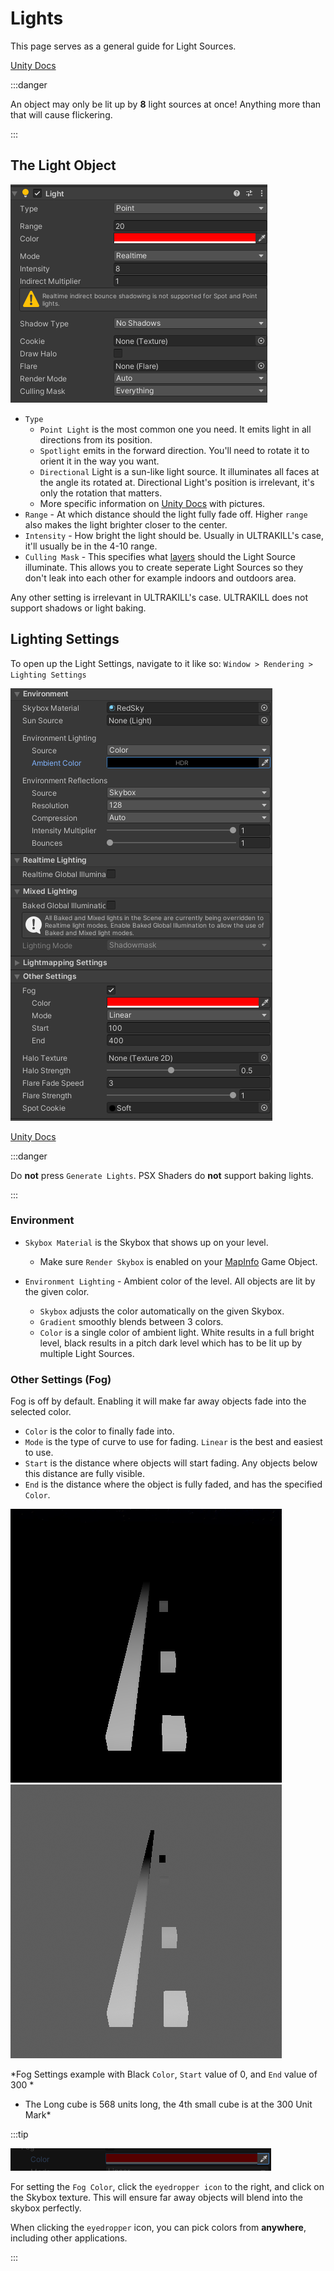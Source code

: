 # Lights

This page serves as a general guide for Light Sources.

[Unity Docs](https://docs.unity3d.com/Manual/class-Light.html)

:::danger

An object may only be lit up by **8** light sources at once! Anything more than that will cause flickering.

:::

## The Light Object
![light](../_images/light.png)

- `Type`
  - `Point Light` is the most common one you need. It emits light in all directions from its position.
  - `Spotlight` emits in the forward direction. You'll need to rotate it to orient it in the way you want.
  - `Directional` Light is a sun-like light source. It illuminates all faces at the angle its rotated at. Directional Light's position is irrelevant, it's only the rotation that matters.
  - More specific information on [Unity Docs](https://docs.unity3d.com/550/Documentation/Manual/Lighting.html) with pictures.
- `Range` - At which distance should the light fully fade off. Higher `range` also makes the light brighter closer to the center.
- `Intensity` - How bright the light should be. Usually in ULTRAKILL's case, it'll usually be in the 4-10 range.
- `Culling Mask` - This specifies what [layers](../important/layers-and-tags) should the Light Source illuminate. This allows you to create seperate Light Sources so they don't leak into each other for example indoors and outdoors area.

Any other setting is irrelevant in ULTRAKILL's case. ULTRAKILL does not support shadows or light baking.

## Lighting Settings

To open up the Light Settings, navigate to it like so: `Window > Rendering > Lighting Settings`

![light settings](../_images/light_settings.png)

[Unity Docs](https://docs.unity3d.com/Manual/lighting-window.html)

:::danger

Do **not** press `Generate Lights`. PSX Shaders do **not** support baking lights.

:::

### Environment
- `Skybox Material` is the Skybox that shows up on your level.
  - Make sure `Render Skybox` is enabled on your [MapInfo](../important/map-setup#map-info) Game Object.

- `Environment Lighting` - Ambient color of the level. All objects are lit by the given color.
  - `Skybox` adjusts the color automatically on the given Skybox.
  - `Gradient` smoothly blends between 3 colors.
  - `Color` is a single color of ambient light. White results in a full bright level, black results in a pitch dark level which has to be lit up by multiple Light Sources.

### Other Settings (Fog)
Fog is off by default. Enabling it will make far away objects fade into the selected color.

- `Color` is the color to finally fade into.
- `Mode` is the type of curve to use for fading. `Linear` is the best and easiest to use.
- `Start` is the distance where objects will start fading. Any objects below this distance are fully visible.
- `End` is the distance where the object is fully faded, and has the specified `Color`.


![fog example 1](../_images/fog_example1.png)
![fog example 2](../_images/fog_example2.png)

*Fog Settings example with Black `Color`, `Start` value of 0, and `End` value of 300 *

* The Long cube is 568 units long, the 4th small cube is at the 300 Unit Mark*

:::tip

![eyedropper](../_images/eyedropper.png)

For setting the `Fog Color`, click the `eyedropper icon` to the right, and click on the Skybox texture. This will ensure far away objects will blend into the skybox perfectly.

When clicking the `eyedropper` icon, you can pick colors from **anywhere**, including other applications.

:::